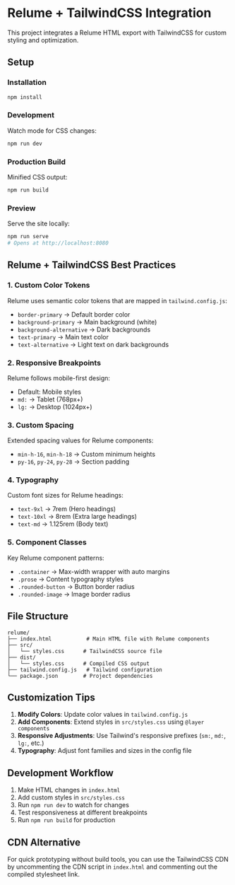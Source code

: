 # Relume + TailwindCSS Integration

This project integrates a Relume HTML export with TailwindCSS for custom styling and optimization.

## Setup

### Installation
```bash
npm install
```

### Development
Watch mode for CSS changes:
```bash
npm run dev
```

### Production Build
Minified CSS output:
```bash
npm run build
```

### Preview
Serve the site locally:
```bash
npm run serve
# Opens at http://localhost:8080
```

## Relume + TailwindCSS Best Practices

### 1. **Custom Color Tokens**
Relume uses semantic color tokens that are mapped in `tailwind.config.js`:
- `border-primary` → Default border color
- `background-primary` → Main background (white)
- `background-alternative` → Dark backgrounds
- `text-primary` → Main text color
- `text-alternative` → Light text on dark backgrounds

### 2. **Responsive Breakpoints**
Relume follows mobile-first design:
- Default: Mobile styles
- `md:` → Tablet (768px+)
- `lg:` → Desktop (1024px+)

### 3. **Custom Spacing**
Extended spacing values for Relume components:
- `min-h-16`, `min-h-18` → Custom minimum heights
- `py-16`, `py-24`, `py-28` → Section padding

### 4. **Typography**
Custom font sizes for Relume headings:
- `text-9xl` → 7rem (Hero headings)
- `text-10xl` → 8rem (Extra large headings)
- `text-md` → 1.125rem (Body text)

### 5. **Component Classes**
Key Relume component patterns:
- `.container` → Max-width wrapper with auto margins
- `.prose` → Content typography styles
- `.rounded-button` → Button border radius
- `.rounded-image` → Image border radius

## File Structure

```
relume/
├── index.html           # Main HTML file with Relume components
├── src/
│   └── styles.css      # TailwindCSS source file
├── dist/
│   └── styles.css      # Compiled CSS output
├── tailwind.config.js   # Tailwind configuration
└── package.json        # Project dependencies
```

## Customization Tips

1. **Modify Colors**: Update color values in `tailwind.config.js`
2. **Add Components**: Extend styles in `src/styles.css` using `@layer components`
3. **Responsive Adjustments**: Use Tailwind's responsive prefixes (`sm:`, `md:`, `lg:`, etc.)
4. **Typography**: Adjust font families and sizes in the config file

## Development Workflow

1. Make HTML changes in `index.html`
2. Add custom styles in `src/styles.css`
3. Run `npm run dev` to watch for changes
4. Test responsiveness at different breakpoints
5. Run `npm run build` for production

## CDN Alternative

For quick prototyping without build tools, you can use the TailwindCSS CDN by uncommenting the CDN script in `index.html` and commenting out the compiled stylesheet link.